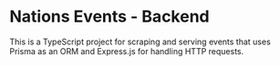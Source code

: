 # Nations Events - Backend

This is a TypeScript project for scraping and serving events that uses Prisma as an ORM and Express.js for handling HTTP requests.